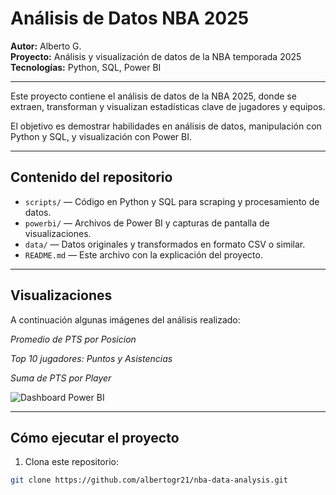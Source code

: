 # Análisis de Datos NBA 2025

**Autor:** Alberto G.  
**Proyecto:** Análisis y visualización de datos de la NBA temporada 2025  
**Tecnologías:** Python, SQL, Power BI

---



Este proyecto contiene el análisis de datos de la NBA 2025, donde se extraen, transforman y visualizan estadísticas clave de jugadores y equipos.  

El objetivo es demostrar habilidades en análisis de datos, manipulación con Python y SQL, y visualización con Power BI.

---

## Contenido del repositorio

- `scripts/` — Código en Python y SQL para scraping y procesamiento de datos.  
- `powerbi/` — Archivos de Power BI y capturas de pantalla de visualizaciones.  
- `data/` — Datos originales y transformados en formato CSV o similar.  
- `README.md` — Este archivo con la explicación del proyecto.

---

## Visualizaciones

A continuación algunas imágenes del análisis realizado:


*Promedio de PTS por Posicion*

*Top 10 jugadores: Puntos y Asistencias*

*Suma de PTS por Player*

![Dashboard Power BI](images/nombre-de-tu-imagen.png)

---

## Cómo ejecutar el proyecto

1. Clona este repositorio:  
```bash
git clone https://github.com/albertogr21/nba-data-analysis.git
